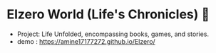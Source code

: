 # Elzero World (Life's Chronicles) 👾
- Project: Life Unfolded, encompassing books, games, and stories.
- demo : https://amine17177272.github.io/Elzero/
